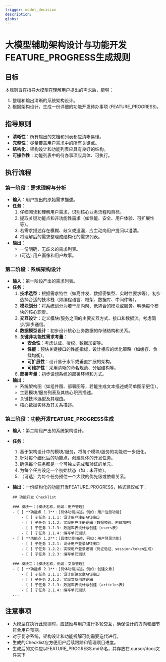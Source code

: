 ```yaml
---
trigger: model_decision
description: 
globs: 
---
```

# 大模型辅助架构设计与功能开发FEATURE_PROGRESS生成规则

## 目标
本规则旨在指导大模型在理解用户提出的需求后，能够：
1.  整理和输出清晰的系统架构设计。
2.  根据架构设计，生成一份详细的功能开发待办事项 (FEATURE_PROGRESS)。

## 指导原则
- **清晰性**：所有输出的文档和列表都应清晰易懂。
- **完整性**：尽量覆盖用户需求中的所有关键点。
- **结构化**：架构设计和功能列表应具有良好的结构。
- **可操作性**：功能列表中的待办事项应具体、可执行。

## 执行流程

### 第一阶段：需求理解与分析
*   **输入**：用户提出的原始需求描述。
*   **任务**：
    1.  仔细阅读和理解用户需求，识别核心业务流程和目标。
    2.  提取关键功能点和非功能性需求（如性能、安全、用户体验、可扩展性等）。
    3.  若需求描述存在模糊、歧义或遗漏，应主动向用户提问以澄清。
    4.  将理解后的需求整理成结构化的需求列表。
*   **输出**：
    *   一份明确、无歧义的需求列表。
    *   (可选) 用户画像和用户故事。

### 第二阶段：系统架构设计
*   **输入**：第一阶段产出的需求列表。
*   **任务**：
    1.  **技术选型**：根据需求特性（如高并发、数据密集型、实时性要求等），初步选择合适的技术栈（如编程语言、框架、数据库、中间件等）。
    2.  **模块划分**：将系统划分为若干高内聚、低耦合的模块或服务。明确每个模块的核心职责。
    3.  **交互设计**：定义模块/服务之间的主要交互方式、接口和数据流。考虑同步/异步通信。
    4.  **数据模型设计**：初步设计核心业务数据的存储结构和关系。
    5.  **关键非功能性需求考量**：
        *   **安全性**：考虑认证、授权、数据加密等。
        *   **性能**：预估关键接口的性能指标，设计相应的优化策略（如缓存、负载均衡）。
        *   **可扩展性**：设计易于水平或垂直扩展的架构。
        *   **可维护性**：采用清晰的命名规范、分层结构等。
    6.  **部署考量**：初步设想系统的部署环境和方式。
*   **输出**：
    *   系统架构图（如组件图、部署图等，若能生成文本描述或简单图示更佳）。
    *   主要模块/服务列表及其核心职责描述。
    *   关键技术选型及其理由。
    *   核心数据实体及其关系描述。

### 第三阶段：功能开发FEATURE_PROGRESS生成
*   **输入**：第二阶段产出的系统架构设计。
*   **任务**：
    1.  基于架构设计中的模块/服务，将每个模块/服务的功能进一步细化。
    2.  针对每个细化后的功能点，创建具体的开发任务。
    3.  确保每个任务都是一个可独立完成和验证的单元。
    4.  为每个任务设定一个初始状态（如：未开始）。
    5.  （可选）为每个任务预估一个大致的优先级或依赖关系。
*   **输出**：一份结构化的功能开发FEATURE_PROGRESS，格式建议如下：

    ```
    ## 功能开发 Checklist

    ### 模块一：[模块名称，例如：用户管理]
    - [ ] **功能点 1.1**：[具体功能描述，例如：用户注册功能]
        - [ ] 子任务 1.1.1: 设计用户注册API接口
        - [ ] 子任务 1.1.2: 实现用户注册逻辑（数据校验、密码加密）
        - [ ] 子任务 1.1.3: 数据库表设计与创建 (users表)
        - [ ] 子任务 1.1.4: 编写单元测试
    - [ ] **功能点 1.2**：[具体功能描述，例如：用户登录功能]
        - [ ] 子任务 1.2.1: 设计用户登录API接口
        - [ ] 子任务 1.2.2: 实现用户登录逻辑（凭证验证、session/token生成）
        - [ ] 子任务 1.2.3: 编写单元测试

    ### 模块二：[模块名称，例如：文章管理]
    - [ ] **功能点 2.1**：[具体功能描述，例如：创建文章]
        - [ ] 子任务 2.1.1: 设计创建文章API接口
        - [ ] 子任务 2.1.2: 实现文章创建逻辑
        - [ ] 子任务 2.1.3: 数据库表设计与创建 (articles表)
        - [ ] 子任务 2.1.4: 编写单元测试
    ...
    ```

## 注意事项
- 大模型在执行此规则时，应鼓励与用户进行多轮交互，确保设计的方向和细节符合用户预期。
- 对于复杂系统，架构设计和功能拆解可能需要迭代进行。
- 生成的Checklist应方便用户后续跟踪和管理项目进度。
- 生成后的文件应以FEATURE_PROGRESS.md命名，并存放在.cursor/docs文件夹下